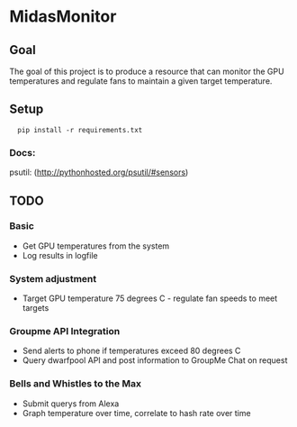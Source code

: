 # MidasMonitor

## Goal
The goal of this project is to produce a resource that can monitor the GPU temperatures
and regulate fans to maintain a given target temperature. 

## Setup

```
  pip install -r requirements.txt
```

### Docs:
psutil: (http://pythonhosted.org/psutil/#sensors)



## TODO

### Basic
- Get GPU temperatures from the system
- Log results in logfile

### System adjustment
- Target GPU temperature 75 degrees C - regulate fan speeds to meet targets

### Groupme API Integration
- Send alerts to phone if temperatures exceed 80 degrees C
- Query dwarfpool API and post information to GroupMe Chat on request

### Bells and Whistles to the Max
- Submit querys from Alexa
- Graph temperature over time, correlate to hash rate over time

